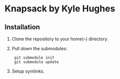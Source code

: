 # Knapsack by Kyle Hughes

## Installation

1. Clone the repository to your home(`~`) directory.
2. Pull down the submodules:

		git submodule init
		git submodule update
		
3. Setup symlinks.
